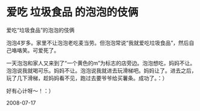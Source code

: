 # 爱吃 垃圾食品 的泡泡的伎俩

爱吃“垃圾食品”的泡泡的伎俩

泡泡4岁多。家里不让泡泡老吃麦当劳。但泡泡常说“我就爱吃垃圾食品”，然后自己咯咯笑。可爱死了。

一天泡泡和家人又来到了“一个黄色的m”为标志的店旁边。泡泡想吃，妈妈不让。泡泡说我就喝可乐。妈妈不让。泡泡说我就进去玩滑梯吧。妈妈让了。进去之后，玩了几下滑梯，趁妈妈看不见，跑过去要爷爷给买薯条。成功了。：）

好有心计呀～！：）


2008-07-17